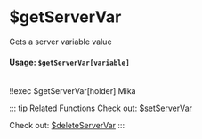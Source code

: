 # $getServerVar
Gets a server variable value

#### Usage: `$getServerVar[variable]`
<br/>
<discord-messages>
	<discord-message :bot="false" role-color="#ffcc9a" author="Member">
		!!exec $getServerVar[holder]
	</discord-message>
	<discord-message :bot="true" role-color="#0099ff" author="Custom Command" avatar="https://media.discordapp.net/avatars/725721249652670555/781224f90c3b841ba5b40678e032f74a.webp">
		Mika
	</discord-message>
</discord-messages>

::: tip Related Functions
Check out: [$setServerVar](../Variables/setServerVar.md)

Check out: [$deleteServerVar](../Variables/deleteServerVar.md)
:::
